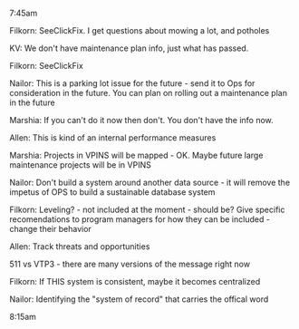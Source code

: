 7:45am

Filkorn: SeeClickFix. I get questions about mowing a lot, and potholes

KV: We don't have maintenance plan info, just what has passed.

Filkorn: SeeClickFix

Nailor: This is a parking lot issue for the future - send it to Ops for consideration in the future. You can plan on rolling out a maintenance plan in the future 

Marshia: If you can't do it now then don't. You don't have the info now.

Allen: This is kind of an internal performance measures

Marshia: Projects in VPINS will be mapped - OK. Maybe future large maintenance projects will be in VPINS

Nailor: Don't build a system around another data source - it will remove the impetus of OPS to build a sustainable database system

Filkorn: Leveling? - not included at the moment - should be? Give specific recomendations to program managers for how they can be included - change their behavior

Allen: Track threats and opportunities

511 vs VTP3 - there are many versions of the message right now

Filkorn: If THIS system is consistent, maybe it becomes centralized

Nailor: Identifying the "system of record" that carries the offical word

8:15am
